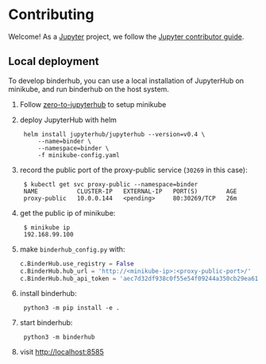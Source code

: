 # Contributing

Welcome! As a [Jupyter](https://jupyter.org) project, we follow the [Jupyter contributor guide](https://jupyter.readthedocs.io/en/latest/contributor/content-contributor.html).

## Local deployment

To develop binderhub, you can use a local installation of JupyterHub on minikube,
and run binderhub on the host system.

1. Follow [zero-to-jupyterhub](https://zero-to-jupyterhub.readthedocs.io/en/latest/setup-jupyterhub.html#install-jupyterhub) to setup minikube

2. deploy JupyterHub with helm

        helm install jupyterhub/jupyterhub --version=v0.4 \
            --name=binder \
            --namespace=binder \
            -f minikube-config.yaml

3. record the public port of the proxy-public service (`30269` in this case):

        $ kubectl get svc proxy-public --namespace=binder
        NAME           CLUSTER-IP   EXTERNAL-IP   PORT(S)        AGE
        proxy-public   10.0.0.144   <pending>     80:30269/TCP   26m

4. get the public ip of minikube:

        $ minikube ip
        192.168.99.100

5. make `binderhub_config.py` with:

    ```python
    c.BinderHub.use_registry = False
    c.BinderHub.hub_url = 'http://<minikube-ip>:<proxy-public-port>/'
    c.BinderHub.hub_api_token = 'aec7d32df938c0f55e54f09244a350cb29ea612907ed4f07be13d9553d18a8e4'
    ```

6. install binderhub:

        python3 -m pip install -e .

7. start binderhub:

        python3 -m binderhub

8. visit [http://localhost:8585](http://localhost:8585)
